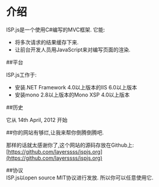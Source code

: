 ﻿介绍  
==========================

ISP.js是一个使用C#编写的MVC框架. 它能:

*  将多次请求的结果缓存下来.  
*  让前台开发人员用JavaScript来对编写页面的渲染.  

##平台

ISP.js工作于:  

*  安装.NET Framework 4.0以上版本的IIS 6.0以上版本  
*  安装mono 2.8以上版本的Mono XSP 4.0以上版本  

##历史

它从 14th April, 2012 开始

##你的网站有够烂,让我来帮你倒腾倒腾吧.

那样的话就太感谢你了,这个网站的源码存放在Github上:  
[https://github.com/layerssss/ispjs.org](https://github.com/layerssss/ispjs.org)

##协议  
ISP.js以open source MIT协议进行发放. 所以你可以任意使用它.  

